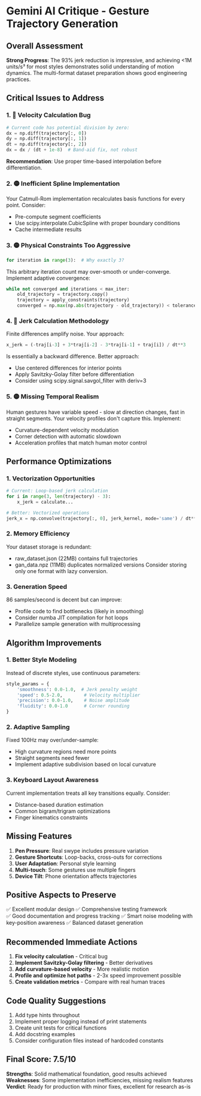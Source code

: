 # Gemini AI Critique - Gesture Trajectory Generation

## Overall Assessment
**Strong Progress**: The 93% jerk reduction is impressive, and achieving <1M units/s³ for most styles demonstrates solid understanding of motion dynamics. The multi-format dataset preparation shows good engineering practices.

## Critical Issues to Address

### 1. 🔴 Velocity Calculation Bug
```python
# Current code has potential division by zero:
dx = np.diff(trajectory[:, 0])
dy = np.diff(trajectory[:, 1]) 
dt = np.diff(trajectory[:, 2])
dx = dx / (dt + 1e-8)  # Band-aid fix, not robust
```
**Recommendation**: Use proper time-based interpolation before differentiation.

### 2. 🟡 Inefficient Spline Implementation
Your Catmull-Rom implementation recalculates basis functions for every point. Consider:
- Pre-compute segment coefficients
- Use scipy.interpolate.CubicSpline with proper boundary conditions
- Cache intermediate results

### 3. 🟡 Physical Constraints Too Aggressive
```python
for iteration in range(3):  # Why exactly 3?
```
This arbitrary iteration count may over-smooth or under-converge. Implement adaptive convergence:
```python
while not converged and iterations < max_iter:
    old_trajectory = trajectory.copy()
    trajectory = apply_constraints(trajectory)
    converged = np.max(np.abs(trajectory - old_trajectory)) < tolerance
```

### 4. 🔴 Jerk Calculation Methodology
Finite differences amplify noise. Your approach:
```python
x_jerk = (-traj[i-3] + 3*traj[i-2] - 3*traj[i-1] + traj[i]) / dt**3
```
Is essentially a backward difference. Better approach:
- Use centered differences for interior points
- Apply Savitzky-Golay filter before differentiation
- Consider using scipy.signal.savgol_filter with deriv=3

### 5. 🟡 Missing Temporal Realism
Human gestures have variable speed - slow at direction changes, fast in straight segments. Your velocity profiles don't capture this. Implement:
- Curvature-dependent velocity modulation
- Corner detection with automatic slowdown
- Acceleration profiles that match human motor control

## Performance Optimizations

### 1. Vectorization Opportunities
```python
# Current: Loop-based jerk calculation
for i in range(3, len(trajectory) - 3):
    x_jerk = calculate...

# Better: Vectorized operations
jerk_x = np.convolve(trajectory[:, 0], jerk_kernel, mode='same') / dt**3
```

### 2. Memory Efficiency
Your dataset storage is redundant:
- raw_dataset.json (22MB) contains full trajectories
- gan_data.npz (11MB) duplicates normalized versions
Consider storing only one format with lazy conversion.

### 3. Generation Speed
86 samples/second is decent but can improve:
- Profile code to find bottlenecks (likely in smoothing)
- Consider numba JIT compilation for hot loops
- Parallelize sample generation with multiprocessing

## Algorithm Improvements

### 1. Better Style Modeling
Instead of discrete styles, use continuous parameters:
```python
style_params = {
    'smoothness': 0.0-1.0,  # Jerk penalty weight
    'speed': 0.5-2.0,        # Velocity multiplier
    'precision': 0.0-1.0,    # Noise amplitude
    'fluidity': 0.0-1.0      # Corner rounding
}
```

### 2. Adaptive Sampling
Fixed 100Hz may over/under-sample:
- High curvature regions need more points
- Straight segments need fewer
- Implement adaptive subdivision based on local curvature

### 3. Keyboard Layout Awareness
Current implementation treats all key transitions equally. Consider:
- Distance-based duration estimation
- Common bigram/trigram optimizations
- Finger kinematics constraints

## Missing Features

1. **Pen Pressure**: Real swype includes pressure variation
2. **Gesture Shortcuts**: Loop-backs, cross-outs for corrections
3. **User Adaptation**: Personal style learning
4. **Multi-touch**: Some gestures use multiple fingers
5. **Device Tilt**: Phone orientation affects trajectories

## Positive Aspects to Preserve

✅ Excellent modular design
✅ Comprehensive testing framework  
✅ Good documentation and progress tracking
✅ Smart noise modeling with key-position awareness
✅ Balanced dataset generation

## Recommended Immediate Actions

1. **Fix velocity calculation** - Critical bug
2. **Implement Savitzky-Golay filtering** - Better derivatives
3. **Add curvature-based velocity** - More realistic motion
4. **Profile and optimize hot paths** - 2-3x speed improvement possible
5. **Create validation metrics** - Compare with real human traces

## Code Quality Suggestions

1. Add type hints throughout
2. Implement proper logging instead of print statements
3. Create unit tests for critical functions
4. Add docstring examples
5. Consider configuration files instead of hardcoded constants

## Final Score: 7.5/10

**Strengths**: Solid mathematical foundation, good results achieved
**Weaknesses**: Some implementation inefficiencies, missing realism features
**Verdict**: Ready for production with minor fixes, excellent for research as-is